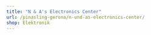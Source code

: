 ```yaml
---
title: "N & A's Electronics Center"
url: /pinasling-gerona/n-und-as-electronics-center/
shop: Elektronik
---
```

